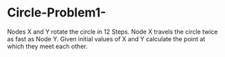 # Circle-Problem1-
Nodes X and Y rotate the circle in 12 Steps. Node X travels
the circle twice as fast as Node Y. Given initial values of X and Y
calculate the point at which they meet each other.
